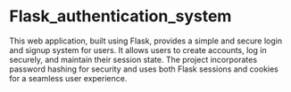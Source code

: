 # Flask_authentication_system
This web application, built using Flask, provides a simple and secure login and signup system for users. It allows users to create accounts, log in securely, and maintain their session state. The project incorporates password hashing for security and uses both Flask sessions and cookies for a seamless user experience.
